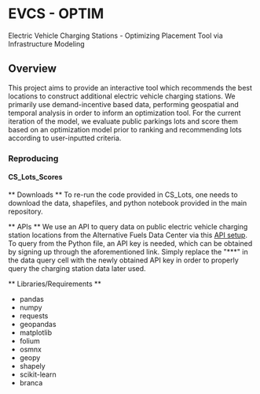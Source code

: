 # EVCS - OPTIM
Electric Vehicle Charging Stations - Optimizing Placement Tool via Infrastructure Modeling

## Overview
This project aims to provide an interactive tool which recommends the best locations to construct additional electric vehicle charging stations. We primarily use demand-incentive based data, performing geospatial and temporal analysis in order to inform an optimization tool. For the current iteration of the model, we evaluate public parkings lots and score them based on an optimization model prior to ranking and recommending lots according to user-inputted criteria.

### Reproducing
#### CS_Lots_Scores

** Downloads **
To re-run the code provided in CS_Lots, one needs to download the data, shapefiles, and python notebook provided in the main repository.

** APIs **
We use an API to query data on public electric vehicle charging station locations from the Alternative Fuels Data Center via this [API setup](https://developer.nrel.gov/docs/transportation/alt-fuel-stations-v1/). To query from the Python file, an API key is needed, which can be obtained by signing up through the aforementioned link. Simply replace the "***" in the data query cell with the newly obtained API key in order to properly query the charging station data later used.

** Libraries/Requirements **
- pandas
- numpy
- requests
- geopandas
- matplotlib
- folium
- osmnx
- geopy
- shapely
- scikit-learn
- branca
